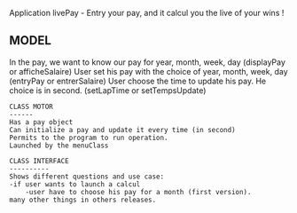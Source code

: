 Application livePay - Entry your pay, and it calcul you the live of your wins !

MODEL
-----

In the pay, we want to know our pay for year, month, week, day  (displayPay or afficheSalaire)
User set his pay with the choice of year, month, week, day (entryPay or entrerSalaire)
User choose the time to update his pay. He choice is in second. (setLapTime or setTempsUpdate)

 	CLASS MOTOR
 	------
 	Has a pay object
 	Can initialize a pay and update it every time (in second)
 	Permits to the program to run operation.
 	Launched by the menuClass
 	
 	CLASS INTERFACE
 	----------
 	Shows different questions and use case:
 	-if user wants to launch a calcul
 		-user have to choose his pay for a month (first version).
 	many other things in others releases.
 	
 	
 	

